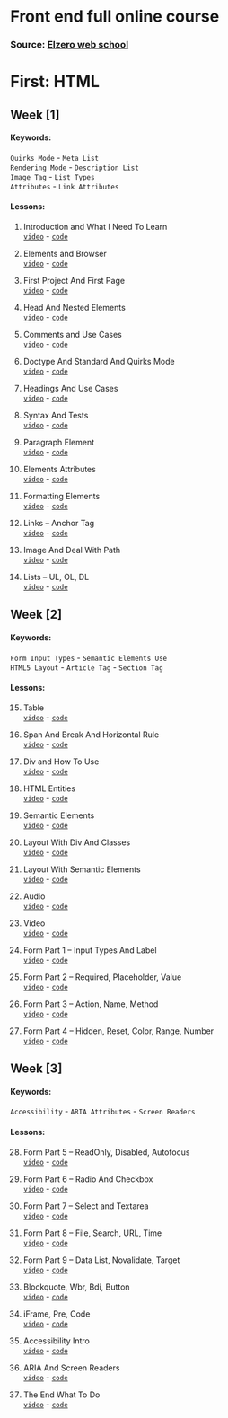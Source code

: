 # Front end full online course
### Source: [Elzero web school](https://elzero.org/tracks/front-end/)

# First: HTML

## Week [1]
#### Keywords:
```Quirks Mode``` - ```Meta List```  
```Rendering Mode``` - ```Description List```  
```Image Tag``` - ```List Types```  
```Attributes``` - ```Link Attributes```

#### Lessons: 
1. Introduction and What I Need To Learn  
[`video`](https://www.youtube.com/watch?v=6QAELgirvjs) - [`code`](https://github.com/Mahmoud-Samy-Creator/Elzero-Web-School/blob/main/Front_end_dev/HTML/HTML_codes/1.%20Introduction%20and%20What%20I%20Need%20To%20Learn.html)

2. Elements and Browser  
[`video`](https://www.youtube.com/watch?v=7LxA9qXUY5k) - [`code`](https://github.com/Mahmoud-Samy-Creator/Elzero-Web-School/blob/main/Front_end_dev/HTML/HTML_codes/2.%20Elements%20and%20Browser.html)

3. First Project And First Page  
[`video`](https://www.youtube.com/watch?v=QG5aEmS9Fu0) - [`code`](https://github.com/Mahmoud-Samy-Creator/Elzero-Web-School/blob/main/Front_end_dev/HTML/HTML_codes/3.%20First%20Project%20And%20First%20Page.html)

4. Head And Nested Elements  
[`video`](https://www.youtube.com/watch?v=dVgTBEYCseU) - [`code`](https://github.com/Mahmoud-Samy-Creator/Elzero-Web-School/blob/main/Front_end_dev/HTML/HTML_codes/4.%20Head%20And%20Nested%20Elements.html)

5. Comments and Use Cases  
[`video`](https://www.youtube.com/watch?v=3lXuWHtm7PM) - [`code`](https://github.com/Mahmoud-Samy-Creator/Elzero-Web-School/blob/main/Front_end_dev/HTML/HTML_codes/5.%20Comments%20and%20Use%20Cases.html)

6. Doctype And Standard And Quirks Mode  
[`video`](https://www.youtube.com/watch?v=sBFemL2Mfj4) - [`code`](https://github.com/Mahmoud-Samy-Creator/Elzero-Web-School/blob/main/Front_end_dev/HTML/HTML_codes/6.%20Doctype%20And%20Standard%20And%20Quirks%20Mode.html)

7. Headings And Use Cases  
[`video`](https://www.youtube.com/watch?v=XxkX8wnRq3s) - [`code`](https://github.com/Mahmoud-Samy-Creator/Elzero-Web-School/blob/main/Front_end_dev/HTML/HTML_codes/7.%20Headings%20And%20Use%20Cases.html)

8. Syntax And Tests  
[`video`](https://www.youtube.com/watch?v=S58smWj5Yn0) - [`code`](https://github.com/Mahmoud-Samy-Creator/Elzero-Web-School/blob/main/Front_end_dev/HTML/HTML_codes/8.%20Syntax%20And%20Tests.html)

9. Paragraph Element  
[`video`](https://www.youtube.com/watch?v=Fpibp-291xQ) - [`code`](https://github.com/Mahmoud-Samy-Creator/Elzero-Web-School/blob/main/Front_end_dev/HTML/HTML_codes/9.%20Paragraph%20Element.html)

10. Elements Attributes  
[`video`](https://www.youtube.com/watch?v=nCpNsMgyzh4) - [`code`](https://github.com/Mahmoud-Samy-Creator/Elzero-Web-School/blob/main/Front_end_dev/HTML/HTML_codes/10.%20Elements%20Attributes.html)

11. Formatting Elements  
[`video`](https://www.youtube.com/watch?v=zhwqvfoi50Q) - [`code`](https://github.com/Mahmoud-Samy-Creator/Elzero-Web-School/blob/main/Front_end_dev/HTML/HTML_codes/11.%20Formatting%20Elements.html)

12. Links – Anchor Tag  
[`video`](https://www.youtube.com/watch?v=7TQhxAOjd1w) - [`code`](https://github.com/Mahmoud-Samy-Creator/Elzero-Web-School/blob/main/Front_end_dev/HTML/HTML_codes/12.%20Links%20%E2%80%93%20Anchor%20Tag.html)

13. Image And Deal With Path  
[`video`](https://www.youtube.com/watch?v=FmIUk3bWGmU) - [`code`](https://github.com/Mahmoud-Samy-Creator/Elzero-Web-School/blob/main/Front_end_dev/HTML/HTML_codes/13.%20Image%20And%20Deal%20With%20Path.html)

14. Lists – UL, OL, DL  
[`video`](https://www.youtube.com/watch?v=8Z7zR-UGjcQ) - [`code`](https://github.com/Mahmoud-Samy-Creator/Elzero-Web-School/blob/main/Front_end_dev/HTML/HTML_codes/14.%20Lists%20%E2%80%93%20UL%2C%20OL%2C%20DL.html)


## Week [2]
#### Keywords:
```Form Input Types``` - ```Semantic Elements Use```  
```HTML5 Layout``` - ```Article Tag``` - ```Section Tag```

#### Lessons: 
15. Table  
[`video`](https://www.youtube.com/watch?v=SUW49Jjxvac) - [`code`](https://github.com/Mahmoud-Samy-Creator/Elzero-Web-School/blob/main/Front_end_dev/HTML/HTML_codes/15.%20Table.html)

16. Span And Break And Horizontal Rule  
[`video`](https://www.youtube.com/watch?v=T2myRpY2iN4) - [`code`](https://github.com/Mahmoud-Samy-Creator/Elzero-Web-School/blob/main/Front_end_dev/HTML/HTML_codes/16.%20Span%20And%20Break%20And%20Horizontal%20Rule.html)

17. Div and How To Use  
[`video`](https://www.youtube.com/watch?v=IGeh2mlM9Rg) - [`code`](https://github.com/Mahmoud-Samy-Creator/Elzero-Web-School/blob/main/Front_end_dev/HTML/HTML_codes/17.%20Div%20and%20How%20To%20Use.html)

18. HTML Entities  
[`video`](https://www.youtube.com/watch?v=B8raKziIYyY) - [`code`](https://github.com/Mahmoud-Samy-Creator/Elzero-Web-School/blob/main/Front_end_dev/HTML/HTML_codes/18.%20HTML%20Entities.html)

19. Semantic Elements  
[`video`](https://www.youtube.com/watch?v=xlQwlfvrDuI) - [`code`](https://github.com/Mahmoud-Samy-Creator/Elzero-Web-School/blob/main/Front_end_dev/HTML/HTML_codes/19.%20Semantic%20Elements.html)

20. Layout With Div And Classes  
[`video`](https://www.youtube.com/watch?v=r6LhFImQxeE) - [`code`](https://github.com/Mahmoud-Samy-Creator/Elzero-Web-School/blob/main/Front_end_dev/HTML/HTML_codes/20.%20Layout%20With%20Div%20And%20Classes.html)

21. Layout With Semantic Elements  
[`video`](https://www.youtube.com/watch?v=uj5lC-GQPEw) - [`code`](https://github.com/Mahmoud-Samy-Creator/Elzero-Web-School/blob/main/Front_end_dev/HTML/HTML_codes/21.%20Layout%20With%20Semantic%20Elements.html)

22. Audio  
[`video`](https://www.youtube.com/watch?v=KltQb6cJSd8) - [`code`](https://github.com/Mahmoud-Samy-Creator/Elzero-Web-School/blob/main/Front_end_dev/HTML/HTML_codes/22.%20Audio.html)

23. Video  
[`video`](https://www.youtube.com/watch?v=oJbo28ewnL4) - [`code`](https://github.com/Mahmoud-Samy-Creator/Elzero-Web-School/blob/main/Front_end_dev/HTML/HTML_codes/23.%20Video.html)

24. Form Part 1 – Input Types And Label  
[`video`](https://www.youtube.com/watch?v=inC9gWjNMJI) - [`code`](https://github.com/Mahmoud-Samy-Creator/Elzero-Web-School/blob/main/Front_end_dev/HTML/HTML_codes/24.%20Form%20Part%201%20%E2%80%93%20Input%20Types%20And%20Label.html)

25. Form Part 2 – Required, Placeholder, Value  
[`video`](https://www.youtube.com/watch?v=3xd1IQ3llBk) - [`code`](https://github.com/Mahmoud-Samy-Creator/Elzero-Web-School/blob/main/Front_end_dev/HTML/HTML_codes/25.%20Form%20Part%202%20%E2%80%93%20Required%2C%20Placeholder%2C%20Value.html)

26. Form Part 3 – Action, Name, Method  
[`video`](https://www.youtube.com/watch?v=Anfn7RzoDHw) - [`code`](https://github.com/Mahmoud-Samy-Creator/Elzero-Web-School/blob/main/Front_end_dev/HTML/HTML_codes/26.%20Form%20Part%203%20%E2%80%93%20Action%2C%20Name%2C%20Method.html)

27. Form Part 4 – Hidden, Reset, Color, Range, Number  
[`video`](https://www.youtube.com/watch?v=ZUax-YsT57I) - [`code`](https://github.com/Mahmoud-Samy-Creator/Elzero-Web-School/blob/main/Front_end_dev/HTML/HTML_codes/27.%20Form%20Part%204%20%E2%80%93%20Hidden%2C%20Reset%2C%20Color%2C%20Range%2C%20Number.html)



## Week [3]
#### Keywords:
```Accessibility``` - ```ARIA Attributes``` - ```Screen Readers```


#### Lessons:
28. Form Part 5 – ReadOnly, Disabled, Autofocus  
[`video`](https://www.youtube.com/watch?v=rpPIRitcAn8) - [`code`](https://github.com/Mahmoud-Samy-Creator/Elzero-Web-School/blob/main/Front_end_dev/HTML/HTML_codes/28.%20Form%20Part%205%20%E2%80%93%20ReadOnly%2C%20Disabled%2C%20Autofocus.html)

29. Form Part 6 – Radio And Checkbox  
[`video`](https://www.youtube.com/watch?v=YAcn1MyAcDM) - [`code`](https://github.com/Mahmoud-Samy-Creator/Elzero-Web-School/blob/main/Front_end_dev/HTML/HTML_codes/29.%20Form%20Part%206%20%E2%80%93%20Radio%20And%20Checkbox.html)

30. Form Part 7 – Select and Textarea  
[`video`](https://www.youtube.com/watch?v=HGB42mnD0o4) - [`code`](https://github.com/Mahmoud-Samy-Creator/Elzero-Web-School/blob/main/Front_end_dev/HTML/HTML_codes/30.%20Form%20Part%207%20%E2%80%93%20Select%20and%20Textarea.html)

31. Form Part 8 – File, Search, URL, Time  
[`video`](https://www.youtube.com/watch?v=cSmE9cVeaYg) - [`code`](https://github.com/Mahmoud-Samy-Creator/Elzero-Web-School/blob/main/Front_end_dev/HTML/HTML_codes/31.%20Form%20Part%208%20%E2%80%93%20File%2C%20Search%2C%20URL%2C%20Time.html)

32. Form Part 9 – Data List, Novalidate, Target  
[`video`](https://www.youtube.com/watch?v=X_TGbRuZ80Q) - [`code`](https://github.com/Mahmoud-Samy-Creator/Elzero-Web-School/blob/main/Front_end_dev/HTML/HTML_codes/32.%20Form%20Part%209%20%E2%80%93%20Data%20List%2C%20Novalidate%2C%20Target.html)

33. Blockquote, Wbr, Bdi, Button  
[`video`](https://www.youtube.com/watch?v=AzjtVtxoBLc) - [`code`](https://github.com/Mahmoud-Samy-Creator/Elzero-Web-School/blob/main/Front_end_dev/HTML/HTML_codes/33.%20Blockquote%2C%20Wbr%2C%20Bdi%2C%20Button.html)

34. iFrame, Pre, Code  
[`video`](https://www.youtube.com/watch?v=aycYLVSOtZo) - [`code`](https://github.com/Mahmoud-Samy-Creator/Elzero-Web-School/blob/main/Front_end_dev/HTML/HTML_codes/34.%20iFrame%2C%20Pre%2C%20Code.html)

35. Accessibility Intro  
[`video`](https://www.youtube.com/watch?v=lSqXHePabFo) - [`code`](https://github.com/Mahmoud-Samy-Creator/Elzero-Web-School/blob/main/Front_end_dev/HTML/HTML_codes/35.%20Accessibility%20Intro.html)

36. ARIA And Screen Readers  
[`video`](https://www.youtube.com/watch?v=UnTxFfbpqco) - [`code`](https://github.com/Mahmoud-Samy-Creator/Elzero-Web-School/blob/main/Front_end_dev/HTML/HTML_codes/36.%20ARIA%20And%20Screen%20Readers.html)

37. The End What To Do  
[`video`](https://www.youtube.com/watch?v=ysJQH5uPfTg) - [`code`](https://github.com/Mahmoud-Samy-Creator/Elzero-Web-School/blob/main/Front_end_dev/HTML/HTML_codes/37.%20The%20End%20What%20To%20Do.html)
